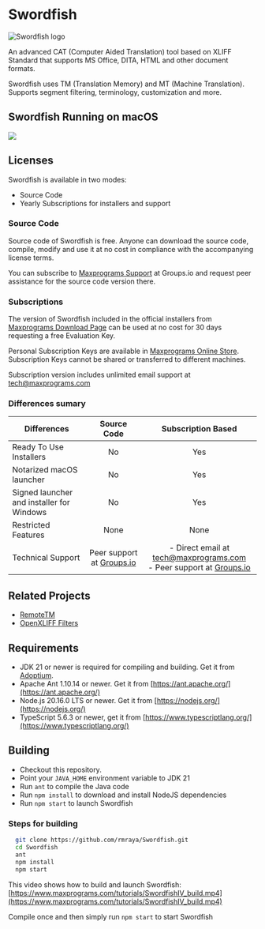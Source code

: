 # Swordfish

![Swordfish logo](https://www.maxprograms.com/images/swordfish_white.png)

An advanced CAT (Computer Aided Translation) tool based on XLIFF Standard that supports MS Office, DITA, HTML and other document formats.

Swordfish uses TM (Translation Memory) and MT (Machine Translation). Supports segment filtering, terminology, customization and more.

## Swordfish Running on macOS

<a href="https://www.maxprograms.com/tutorials/TranslateFile.mp4"><img src="https://www.maxprograms.com/images/translateFile.png"></a>

## Licenses

Swordfish is available in two modes:

- Source Code
- Yearly Subscriptions for installers and support

### Source Code

Source code of Swordfish is free. Anyone can download the source code, compile, modify and use it at no cost in compliance with the accompanying license terms.

You can subscribe to [Maxprograms Support](https://groups.io/g/maxprograms/) at Groups.io and request peer assistance for the source code version there.

### Subscriptions

The version of Swordfish included in the official installers from [Maxprograms Download Page](https://www.maxprograms.com/downloads/index.html) can be used at no cost for 30 days requesting a free Evaluation Key.

Personal Subscription Keys are available in  [Maxprograms Online Store](https://www.maxprograms.com/store/buy.html). Subscription Keys cannot be shared or transferred to different machines.

Subscription version includes unlimited email support at [tech@maxprograms.com](mailto:tech@maxprograms.com)

### Differences sumary

Differences | Source Code | Subscription Based
------------|:-----------:|:-----------------:
Ready To Use Installers| No | Yes
Notarized macOS launcher| No | Yes
Signed launcher and installer for Windows | No | Yes
Restricted Features | None | None
Technical Support |  Peer support at [Groups.io](https://groups.io/g/maxprograms/)| - Direct email at [tech@maxprograms.com](mailto:tech@maxprograms.com)  <br> - Peer support at [Groups.io](https://groups.io/g/maxprograms/)

## Related Projects

- [RemoteTM](https://github.com/rmraya/RemoteTM)
- [OpenXLIFF Filters](https://github.com/rmraya/OpenXLIFF)

## Requirements

- JDK 21 or newer is required for compiling and building. Get it from [Adoptium](https://adoptium.net/).
- Apache Ant 1.10.14 or newer. Get it from [https://ant.apache.org/](https://ant.apache.org/)
- Node.js 20.16.0 LTS or newer. Get it from [https://nodejs.org/](https://nodejs.org/)
- TypeScript 5.6.3 or newer, get it from [https://www.typescriptlang.org/](https://www.typescriptlang.org/)

## Building

- Checkout this repository.
- Point your `JAVA_HOME` environment variable to JDK 21
- Run `ant` to compile the Java code
- Run `npm install` to download and install NodeJS dependencies
- Run `npm start` to launch Swordfish

### Steps for building

``` bash
  git clone https://github.com/rmraya/Swordfish.git
  cd Swordfish
  ant
  npm install
  npm start
```

This video shows how to build and launch Swordfish: [https://www.maxprograms.com/tutorials/SwordfishIV_build.mp4](https://www.maxprograms.com/tutorials/SwordfishIV_build.mp4)

Compile once and then simply run `npm start` to start Swordfish
